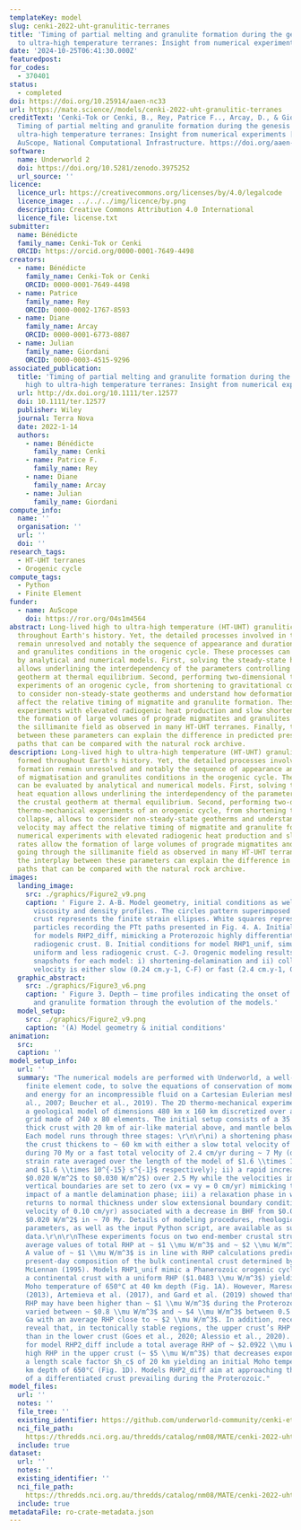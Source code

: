 ```yaml
---
templateKey: model
slug: cenki-2022-uht-granulitic-terranes
title: 'Timing of partial melting and granulite formation during the genesis of high
  to ultra‐high temperature terranes: Insight from numerical experiments'
date: '2024-10-25T06:41:30.000Z'
featuredpost:
for_codes:
  - 370401
status:
  - completed
doi: https://doi.org/10.25914/aaen-nc33
url: https://mate.science//models/cenki-2022-uht-granulitic-terranes
creditText: 'Cenki-Tok or Cenki, B., Rey, Patrice F.., Arcay, D., & Giordani, J. (2024).
  Timing of partial melting and granulite formation during the genesis of high to
  ultra‐high temperature terranes: Insight from numerical experiments [Data set].
  AuScope, National Computational Infrastructure. https://doi.org/aaen-nc33'
software:
  name: Underworld 2
  doi: https://doi.org/10.5281/zenodo.3975252
  url_source: ''
licence:
  licence_url: https://creativecommons.org/licenses/by/4.0/legalcode
  licence_image: ../../../img/licence/by.png
  description: Creative Commons Attribution 4.0 International
  licence_file: license.txt
submitter:
  name: Bénédicte
  family_name: Cenki-Tok or Cenki
  ORCID: https://orcid.org/0000-0001-7649-4498
creators:
  - name: Bénédicte
    family_name: Cenki-Tok or Cenki
    ORCID: 0000-0001-7649-4498
  - name: Patrice
    family_name: Rey
    ORCID: 0000-0002-1767-8593
  - name: Diane
    family_name: Arcay
    ORCID: 0000-0001-6773-0807
  - name: Julian
    family_name: Giordani
    ORCID: 0000-0003-4515-9296
associated_publication:
  title: 'Timing of partial melting and granulite formation during the genesis of
    high to ultra‐high temperature terranes: Insight from numerical experiments'
  url: http://dx.doi.org/10.1111/ter.12577
  doi: 10.1111/ter.12577
  publisher: Wiley
  journal: Terra Nova
  date: 2022-1-14
  authors:
    - name: Bénédicte
      family_name: Cenki
    - name: Patrice F.
      family_name: Rey
    - name: Diane
      family_name: Arcay
    - name: Julian
      family_name: Giordani
compute_info:
  name: ''
  organisation: ''
  url: ''
  doi: ''
research_tags:
  - HT‐UHT terranes
  - Orogenic cycle
compute_tags:
  - Python
  - Finite Element
funder:
  - name: AuScope
    doi: https://ror.org/04s1m4564
abstract: Long‐lived high to ultra‐high temperature (HT‐UHT) granulitic terranes formed
  throughout Earth's history. Yet, the detailed processes involved in their formation
  remain unresolved and notably the sequence of appearance and duration of migmatisation
  and granulites conditions in the orogenic cycle. These processes can be evaluated
  by analytical and numerical models. First, solving the steady‐state heat equation
  allows underlining the interdependency of the parameters controlling the crustal
  geotherm at thermal equilibrium. Second, performing two‐dimensional thermo‐mechanical
  experiments of an orogenic cycle, from shortening to gravitational collapse, allows
  to consider non‐steady‐state geotherms and understand how deformation velocity may
  affect the relative timing of migmatite and granulite formation. These numerical
  experiments with elevated radiogenic heat production and slow shortening rates allow
  the formation of large volumes of prograde migmatites and granulites going through
  the sillimanite field as observed in many HT‐UHT terranes. Finally, the interplay
  between these parameters can explain the difference in predicted pressure‐temperature‐time
  paths that can be compared with the natural rock archive.
description: Long-lived high to ultra-high temperature (HT-UHT) granulitic terranes
  formed throughout Earth's history. Yet, the detailed processes involved in their
  formation remain unresolved and notably the sequence of appearance and duration
  of migmatisation and granulites conditions in the orogenic cycle. These processes
  can be evaluated by analytical and numerical models. First, solving the steady-state
  heat equation allows underlining the interdependency of the parameters controlling
  the crustal geotherm at thermal equilibrium. Second, performing two-dimensional
  thermo-mechanical experiments of an orogenic cycle, from shortening to gravitational
  collapse, allows to consider non-steady-state geotherms and understand how deformation
  velocity may affect the relative timing of migmatite and granulite formation. These
  numerical experiments with elevated radiogenic heat production and slow shortening
  rates allow the formation of large volumes of prograde migmatites and granulites
  going through the sillimanite field as observed in many HT-UHT terranes. Finally,
  the interplay between these parameters can explain the difference in predicted pressure-temperature-time
  paths that can be compared with the natural rock archive.
images:
  landing_image:
    src: ./graphics/Figure2_v9.png
    caption: ' Figure 2. A-B. Model geometry, initial conditions as well as geotherm,
      viscosity and density profiles. The circles pattern superimposed on the continental
      crust represents the finite strain ellipses. White squares represent the Lagrangian
      particles recording the PTt paths presented in Fig. 4. A. Initial conditions
      for models RHP2_diff, mimicking a Proterozoic highly differentiated and highly
      radiogenic crust. B. Initial conditions for model RHP1_unif, simulating a Phanerozoic
      uniform and less radiogenic crust. C-J. Orogenic modeling results showing two
      snapshots for each model: i) shortening-delamination and ii) collapse. Shortening
      velocity is either slow (0.24 cm.y-1, C-F) or fast (2.4 cm.y-1, G-J).'
  graphic_abstract:
    src: ./graphics/Figure3_v6.png
    caption: ' Figure 3. Depth – time profiles indicating the onset of partial melting
      and granulite formation through the evolution of the models.'
  model_setup:
    src: ./graphics/Figure2_v9.png
    caption: '(A) Model geometry & initial conditions'
animation:
  src:
  caption: ''
model_setup_info:
  url: ''
  summary: "The numerical models are performed with Underworld, a well-tested open-source
    finite element code, to solve the equations of conservation of momentum, mass,
    and energy for an incompressible fluid on a Cartesian Eulerian mesh (Moresi et
    al., 2007; Beucher et al., 2019). The 2D thermo-mechanical experiments involve
    a geological model of dimensions 480 km x 160 km discretized over a computational
    grid made of 240 x 80 elements. The initial setup consists of a 35 km or 40 km
    thick crust with 20 km of air-like material above, and mantle below (Fig. 2A-B).
    Each model runs through three stages: \r\n\r\ni) a shortening phase during which
    the crust thickens to ~ 60 km with either a slow total velocity of 0.24 cm/yr
    during 70 My or a fast total velocity of 2.4 cm/yr during ~ 7 My (delivering a
    strain rate averaged over the length of the model of $1.6 \\times 10^{-16} s^{-1}$
    and $1.6 \\times 10^{-15} s^{-1}$ respectively); ii) a rapid increase in BHF (from
    $0.020 W/m^2$ to $0.030 W/m^2$) over 2.5 My while the velocities imposed on the
    vertical boundaries are set to zero (vx = vy = 0 cm/yr) mimicking the thermal
    impact of a mantle delamination phase; iii) a relaxation phase in which the crust
    returns to normal thickness under slow extensional boundary conditions (total
    velocity of 0.10 cm/yr) associated with a decrease in BHF from $0.030 W/m^2$ to
    $0.020 W/m^2$ in ~ 70 My. Details of modeling procedures, rheological and thermal
    parameters, as well as the input Python script, are available as supplementary
    data.\r\n\r\nThese experiments focus on two end-member crustal structures with
    average values of total RHP at ~ $1 \\mu W/m^3$ and ~ $2 \\mu W/m^3$ (Fig. 2).
    A value of ~ $1 \\mu W/m^3$ is in line with RHP calculations predicted from the
    present-day composition of the bulk continental crust determined by Taylor and
    McLennan (1995). Models RHP1_unif mimic a Phanerozoic orogenic cycle involving
    a continental crust with a uniform RHP ($1.0483 \\mu W/m^3$) yielding an initial
    Moho temperature of 650°C at 40 km depth (Fig. 1A). However, Mareschal and Jaupart
    (2013), Artemieva et al. (2017), and Gard et al. (2019) showed that the crustal
    RHP may have been higher than ~ $1 \\mu W/m^3$ during the Proterozoic, having
    varied between ~ $0.8 \\mu W/m^3$ and ~ $4 \\mu W/m^3$ between 0.5 Ga and 2.5
    Ga with an average RHP close to ~ $2 \\mu W/m^3$. In addition, recent studies
    reveal that, in tectonically stable regions, the upper crust’s RHP may be higher
    than in the lower crust (Goes et al., 2020; Alessio et al., 2020). The conditions
    for model RHP2_diff include a total average RHP of ~ $2.0922 \\mu W/m^3$ with
    high RHP in the upper crust (~ $5 \\mu W/m^3$) that decreases exponentially with
    a length scale factor $h_c$ of 20 km yielding an initial Moho temperature at 35
    km depth of 650°C (Fig. 1D). Models RHP2_diff aim at approaching thermal conditions
    of a differentiated crust prevailing during the Proterozoic."
model_files:
  url: ''
  notes: ''
  file_tree: ''
  existing_identifier: https://github.com/underworld-community/cenki-et-al-UHT-granulitic-terranes
  nci_file_path: 
    https://thredds.nci.org.au/thredds/catalog/nm08/MATE/cenki-2022-uht-granulitic-terranes/catalog.html
  include: true
dataset:
  url: ''
  notes: ''
  existing_identifier: ''
  nci_file_path: 
    https://thredds.nci.org.au/thredds/catalog/nm08/MATE/cenki-2022-uht-granulitic-terranes/catalog.html
  include: true
metadataFile: ro-crate-metadata.json
---
```

